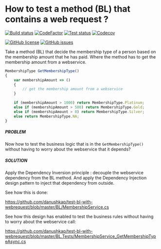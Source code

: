 # How to test a method (BL) that contains a web request ?

[![Build status](https://img.shields.io/appveyor/ci/danushkap/test-bl-with-webrequest?style=flat&logo=appveyor)](https://ci.appveyor.com/project/danushkap/test-bl-with-webrequest) [![CodeFactor](https://img.shields.io/codefactor/grade/github/danushkap/test-bl-with-webrequest?style=flat&logo=codefactor)](https://www.codefactor.io/repository/github/danushkap/test-bl-with-webrequest) [![Test status](https://img.shields.io/appveyor/tests/danushkap/test-bl-with-webrequest?style=flat&logo=appveyor)](https://ci.appveyor.com/project/danushkap/test-bl-with-webrequest/build/tests) [![Codecov](https://img.shields.io/codecov/c/github/danushkap/test-bl-with-webrequest?style=flat&logo=codecov)](https://codecov.io/gh/danushkap/test-bl-with-webrequest)

[![GitHub license](https://img.shields.io/github/license/danushkap/test-bl-with-webrequest?style=flat&logo=github)](https://github.com/danushkap/test-bl-with-webrequest/blob/master/LICENSE) [![GitHub issues](https://img.shields.io/github/issues/danushkap/test-bl-with-webrequest?style=flat&logo=github)](https://github.com/danushkap/test-bl-with-webrequest/issues)

Take a method (BL) that decide the membership type of a person based on the membership amount that he has paid. Where the method has to get the membership amount from a webservice.


```javascript
MembershipType GetMembershipType()
{
    var membershipAmount => () 
    {
        // get the membership amount from a webservice
    }
    
    if (membershipAmount > 1000) return MembershipType.Platinum;
    else if (membershipAmount > 500) return MembershipType.Gold;
    else if (membershipAmount > 0) return MembershipType.Silver;
    else return MembershipType.NA;
}
```

##### PROBLEM

Now how to test the business logic that is in the `GetMembershipType()` without having to worry about the webservice that it depends?

##### SOLUTION

Apply the Dependency Inversion principle : decouple the webservice dependency from the BL method. 
And apply the Dependency Injection design pattern to inject that dependency from outside.

See how this is done:

https://github.com/danushkap/test-bl-with-webrequest/blob/master/BL/MembershipService.cs

See how this design has enabled to test the business rules without having to worry about the webservice call:

https://github.com/danushkap/test-bl-with-webrequest/blob/master/BL.Tests/MembershipService_GetMembershipTypeAsync.cs
